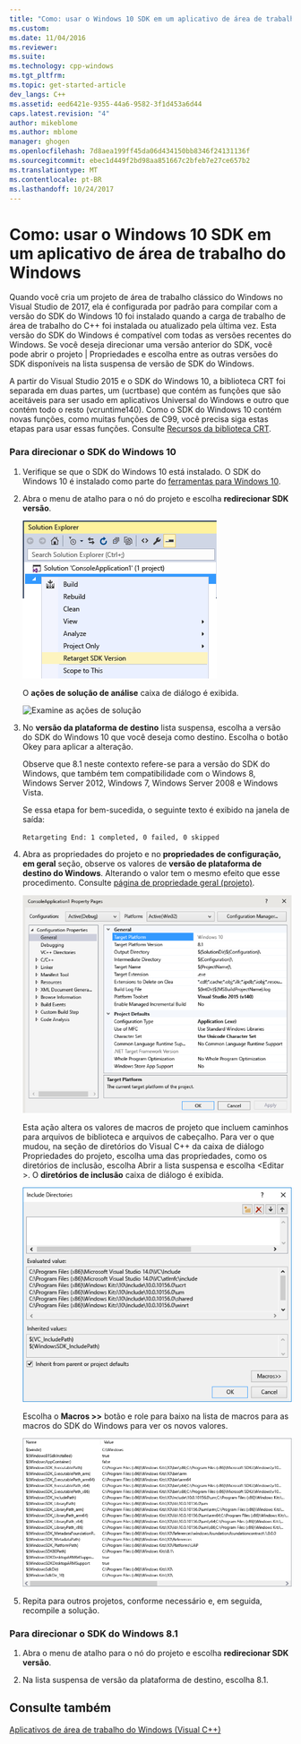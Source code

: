 ```yaml
---
title: "Como: usar o Windows 10 SDK em um aplicativo de área de trabalho do Windows | Microsoft Docs"
ms.custom: 
ms.date: 11/04/2016
ms.reviewer: 
ms.suite: 
ms.technology: cpp-windows
ms.tgt_pltfrm: 
ms.topic: get-started-article
dev_langs: C++
ms.assetid: eed6421e-9355-44a6-9582-3f1d453a6d44
caps.latest.revision: "4"
author: mikeblome
ms.author: mblome
manager: ghogen
ms.openlocfilehash: 7d8aea199ff45da06d434150bb8346f24131136f
ms.sourcegitcommit: ebec1d449f2bd98aa851667c2bfeb7e27ce657b2
ms.translationtype: MT
ms.contentlocale: pt-BR
ms.lasthandoff: 10/24/2017
---
```

# <a name="how-to-use-the-windows-10-sdk-in-a-windows-desktop-application"></a>Como: usar o Windows 10 SDK em um aplicativo de área de trabalho do Windows
Quando você cria um projeto de área de trabalho clássico do Windows no Visual Studio de 2017, ela é configurada por padrão para compilar com a versão do SDK do Windows 10 foi instalado quando a carga de trabalho de área de trabalho do C++ foi instalada ou atualizado pela última vez. Esta versão do SDK do Windows é compatível com todas as versões recentes do Windows. Se você deseja direcionar uma versão anterior do SDK, você pode abrir o projeto | Propriedades e escolha entre as outras versões do SDK disponíveis na lista suspensa de versão de SDK do Windows.  
  
 A partir do Visual Studio 2015 e o SDK do Windows 10, a biblioteca CRT foi separada em duas partes, um (ucrtbase) que contém as funções que são aceitáveis para ser usado em aplicativos Universal do Windows e outro que contém todo o resto (vcruntime140). Como o SDK do Windows 10 contém novas funções, como muitas funções de C99, você precisa siga estas etapas para usar essas funções. Consulte [Recursos da biblioteca CRT](../c-runtime-library/crt-library-features.md).  
  
### <a name="to-target-the-windows-10-sdk"></a>Para direcionar o SDK do Windows 10  
  
1.  Verifique se que o SDK do Windows 10 está instalado. O SDK do Windows 10 é instalado como parte do [ferramentas para Windows 10](http://go.microsoft.com/fwlink/?LinkID=617631).  
  
2.  Abra o menu de atalho para o nó do projeto e escolha **redirecionar SDK versão**.  
  
     ![Redirecionar a versão do SDK](../windows/media/retargetingwindowssdk1.PNG "RetargetingWindowsSDK1")  
  
     O **ações de solução de análise** caixa de diálogo é exibida.  
  
     ![Examine as ações de solução](../windows/media/retargetingwindowssdk2.PNG "RetargetingWindowsSDK2")  
  
3.  No **versão da plataforma de destino** lista suspensa, escolha a versão do SDK do Windows 10 que você deseja como destino. Escolha o botão Okey para aplicar a alteração.  
  
     Observe que 8.1 neste contexto refere-se para a versão do SDK do Windows, que também tem compatibilidade com o Windows 8, Windows Server 2012, Windows 7, Windows Server 2008 e Windows Vista.  
  
     Se essa etapa for bem-sucedida, o seguinte texto é exibido na janela de saída:  
  
     `Retargeting End: 1 completed, 0 failed, 0 skipped`  
  
4.  Abra as propriedades do projeto e no **propriedades de configuração, em geral** seção, observe os valores de **versão de plataforma de destino do Windows**. Alterando o valor tem o mesmo efeito que esse procedimento. Consulte [página de propriedade geral (projeto)](../ide/general-property-page-project.md).  
  
     ![Versão da plataforma de destino](../windows/media/retargetingwindowssdk3.PNG "RetargetingWindowsSDK3")  
  
     Esta ação altera os valores de macros de projeto que incluem caminhos para arquivos de biblioteca e arquivos de cabeçalho. Para ver o que mudou, na seção de diretórios do Visual C++ da caixa de diálogo Propriedades do projeto, escolha uma das propriedades, como os diretórios de inclusão, escolha Abrir a lista suspensa e escolha \<Editar >. O **diretórios de inclusão** caixa de diálogo é exibida.  
  
     ![Incluir a caixa de diálogo diretórios](../windows/media/retargetingwindowssdk4.PNG "RetargetingWindowsSDK4")  
  
     Escolha o **Macros >>** botão e role para baixo na lista de macros para as macros do SDK do Windows para ver os novos valores.  
  
     ![Macros SDK do Windows](../windows/media/retargetingwindowssdk5.PNG "RetargetingWindowsSDK5")  
  
5.  Repita para outros projetos, conforme necessário e, em seguida, recompile a solução.  
  
### <a name="to-target-the-windows-81-sdk"></a>Para direcionar o SDK do Windows 8.1  
  
1.  Abra o menu de atalho para o nó do projeto e escolha **redirecionar SDK versão**.  
  
2.  Na lista suspensa de versão da plataforma de destino, escolha 8.1.  
  
## <a name="see-also"></a>Consulte também  
 [Aplicativos de área de trabalho do Windows (Visual C++)](../windows/how-to-use-the-windows-10-sdk-in-a-windows-desktop-application.md)
